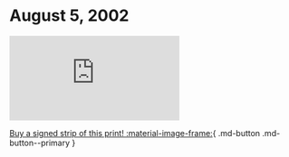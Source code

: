 # August 5, 2002

![](https://www.achewood.com/comic.php?date=08052002)

[Buy a signed strip of this print! :material-image-frame:](https://achewood-holiday-pop-up.myshopify.com/products/strip#08052002){ .md-button .md-button--primary }
